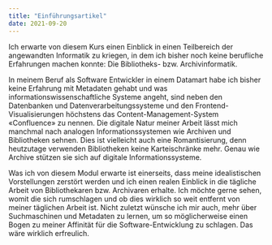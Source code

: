 ```yaml
---
title: "Einführungsartikel"
date: 2021-09-20
---
```


Ich erwarte von diesem Kurs einen Einblick in einen Teilbereich der angewandten Informatik zu kriegen, in dem ich bisher noch keine berufliche Erfahrungen machen konnte: Die Bibliotheks- bzw. Archivinformatik.

In meinem Beruf als Software Entwickler in einem Datamart habe ich bisher keine Erfahrung mit Metadaten gehabt und was informationswissenschaftliche Systeme angeht, sind neben den Datenbanken und Datenverarbeitungssysteme und den Frontend-Visualisierungen höchstens das Content-Management-System «Confluence» zu nennen. Die digitale Natur meiner Arbeit lässt mich manchmal nach analogen Informationssystemen wie Archiven und Bibliotheken sehnen. Dies ist vielleicht auch eine Romantisierung, denn heutzutage verwenden Bibliotheken keine Karteischränke mehr. Genau wie Archive stützen sie sich auf digitale Informationssysteme.

Was ich von diesem Modul erwarte ist einerseits, dass meine idealistischen Vorstellungen zerstört werden und ich einen realen Einblick in die tägliche Arbeit von Bibliothekaren bzw. Archivaren erhalte. Ich möchte gerne sehen, womit die sich rumschlagen und ob dies wirklich so weit entfernt von meiner täglichen Arbeit ist.
Nicht zuletzt wünsche ich mir auch, mehr über Suchmaschinen und Metadaten zu lernen, um so möglicherweise einen Bogen zu meiner Affinität für die Software-Entwicklung zu schlagen. Das wäre wirklich erfreulich.

